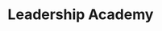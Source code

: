 ---
title: Leadership Academy
location: AIA World Headquarters, Xenia, OH
image: /uploads/track/leadershipEvent.jpg
permalink: /track/event/leadership
start_date: June 12th - 16th, 2018
end_date: 
layout: page
alt_url: 'mailto:track@athletesinaction.org&subject="Leadership"'
short_description: "Athletes in Action Track & Field wants to invest in your team's leaders. Our experienced staff and speakers will work with your team's influencers to equip, encourage and empower them to affect change on your team and on the track."
sport: track
---